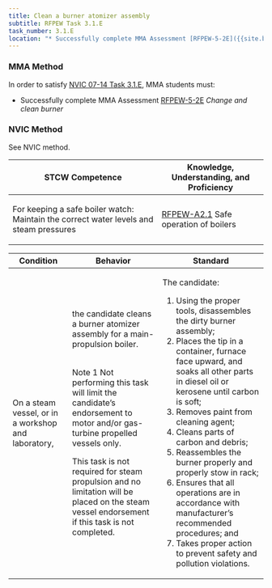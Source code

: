```yaml
---
title: Clean a burner atomizer assembly
subtitle: RFPEW Task 3.1.E 
task_number: 3.1.E
location: "* Successfully complete MMA Assessment [RFPEW-5-2E]({{site.baseurl}}/assessments/Engine/RFPEW-5-2E) *Change and clean burner*" 
---
```



### MMA Method

In order to satisfy  [NVIC 07-14  Task  3.1.E]({{site.baseurl}}/assets/images/nvic-07-14.pdf), MMA students must:

* Successfully complete MMA Assessment [RFPEW-5-2E]({{site.baseurl}}/assessments/Engine/RFPEW-5-2E) *Change and clean burner*


### NVIC Method

<a onclick="togglevisibility('nvic_methods')" >See NVIC method.</a>

<div id='nvic_methods' class='hide'>

<table>
<thead>
<tr>
<th class='forty'> STCW Competence </th>
<th class='sixty'> Knowledge, Understanding, and Proficiency </th>
</tr>
</thead>




<tbody>
<tr><td markdown='1'>

For keeping a safe boiler watch: Maintain the correct water levels and steam pressures

</td><td markdown='1'>

[RFPEW-A2.1](../../tables/34.html#RFPEW-A2.1) Safe operation of boilers

</td></tr>


</tbody>
</table>


<table>
<thead>
<tr><th class='twenty'>  Condition </th><th class='twenty'> Behavior </th><th  class='sixty'>Standard </th></tr>
</thead>
<tbody >



<tr><td markdown='1'>

On a steam vessel, or in a workshop and laboratory,

</td><td markdown='1'>

the candidate cleans a burner atomizer assembly for a main- propulsion boiler.

<br>

<div class="tooltip">Note 1
<span class="tooltiptext">
Not performing this task will limit the candidate’s endorsement to motor and/or gas-turbine propelled vessels only.

This task is not required for steam propulsion and no limitation will be placed on the steam vessel endorsement if this task is not completed.
</span>
</div>


</td><td markdown='1'>

The candidate:

1. Using the proper tools, disassembles the dirty burner assembly;
2. Places the tip in a container, furnace face upward, and soaks all other parts in diesel oil or kerosene until carbon is soft;
3. Removes paint from cleaning agent;
4. Cleans parts of carbon and debris;
5. Reassembles the burner properly and properly stow in rack;
6. Ensures that all operations are in accordance with manufacturer’s recommended procedures; and
7. Takes proper action to prevent safety and pollution violations.

</td></tr>
</tbody>
</table>
</div>
